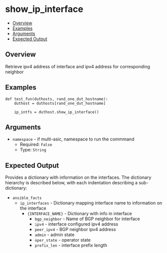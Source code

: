 # show_ip_interface

- [Overview](#overview)
- [Examples](#examples)
- [Arguments](#arguments)
- [Expected Output](#expected-output)

## Overview
Retrieve ipv4 address of interface and ipv4 address for corresponding neighbor

## Examples
```
def test_fun(duthosts, rand_one_dut_hostname):
    duthost = duthosts[rand_one_dut_hostname]

    ip_intfs = duthost.show_ip_interface()
```

## Arguments
- `namespace` - if multi-asic, namespace to run the commmand
    - Required: `False`
    - Type: `String`

## Expected Output
Provides a dictionary with information on the interfaces. The dictionary hierarchy is described below, with each indentation describing a sub-dictionary:

- `ansible_facts`
    - `ip_interfaces` - Dictionary mapping interface name to information on the interface
        - `{INTERFACE_NAME}` - Dictionary with info in interface
            - `bgp_neighbor` - Name of BGP neighbor for interface
            - `ipv4` - interface configured ipv4 address
            - `peer_ipv4` - BGP neighbor ipv4 address
            - `admin` - admin state
            - `oper_state` - operator state
            - `prefix_len` - interface prefix length

